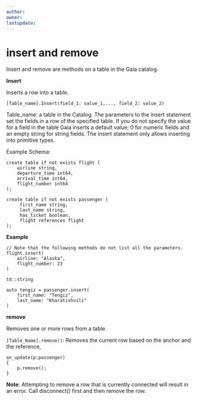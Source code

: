 ```yaml
---
author: 
owner: 
lastupdate: 
---
```


# insert and remove

Insert and remove are methods on a table in the Gaia catalog.

**Insert**

Inserts a row into a table.

`[Table_name].Insert(field_1: value_1,..., field_2: value_2)`

Table_name: a table in the Catalog.
The parameters to the insert statement set the fields in a row of the specified table. If you do not specify the value for a field in the table Gaia inserts a default value; 0 for numeric fields and an empty string for string fields.
The insert statement only allows inserting into primitive types.

Example Schema:

```
create table if not exists flight (
    airline string,
    departure_time int64,
    arrival_time int64,
    flight_number int64
);

create table if not exists passenger (
     first_name string,
     last_name string,
     has_ticket boolean,
     flight references flight
);
```

**Example**

```
// Note that the following methods do not list all the parameters. 
flight.insert(
    airline: "Alaska",
    flight_number: 23
)

td::string 

auto tengiz = passenger.insert(
    first_name: "Tengiz",
    last_name: "Kharatishvili"
)
```

**remove**

Removes one or more rows from a table.

`[Table_Name].remove()`:  Removes the current row based on the anchor and the reference,

```
on_update(p:passenger)
{
    p.remove();
}
```

**Note**: Attempting to remove a row that is currently connected will result in an error. Call disconnect() first and then remove the row.